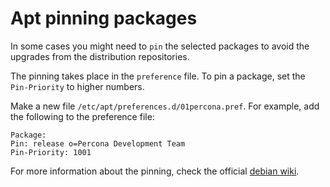 # Apt pinning packages

In some cases you might need to `pin` the selected packages to avoid the upgrades from the distribution repositories. 

The pinning takes place in the `preference` file. To pin a package, set the `Pin-Priority` to higher numbers.

Make a new file `/etc/apt/preferences.d/01percona.pref`. For example, add the following to the preference file:

```
Package:
Pin: release o=Percona Development Team
Pin-Priority: 1001
```

For more information about the pinning, check the official [debian wiki].

[debian wiki]: http://wiki.debian.org/AptPreferences